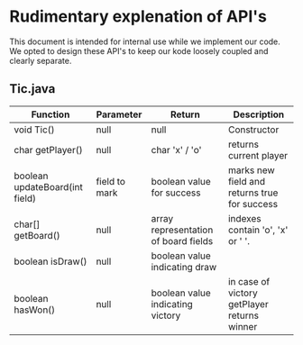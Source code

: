 # Rudimentary explenation of API's
This document is intended for internal use while we implement our code. We 
opted to design these API's to keep our kode loosely coupled and clearly separate.

## Tic.java

Function | Parameter | Return | Description
--- | --- | --- | ----
void Tic() | null | null | Constructor
char getPlayer() | null | char 'x' / 'o' | returns current player
boolean updateBoard(int field) | field to mark | boolean value for success | marks new field and returns true for success
char[] getBoard() | null | array representation of board fields | indexes contain 'o', 'x' or ' '.
boolean isDraw() | null | boolean value indicating draw | 
boolean hasWon() | null | boolean value indicating victory | in case of victory getPlayer returns winner
